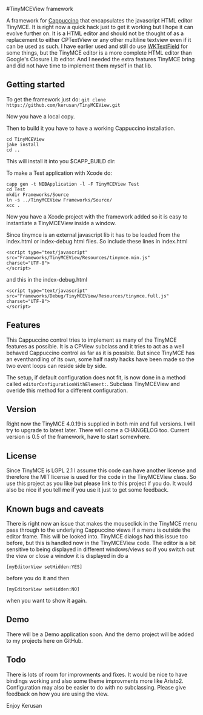 #TinyMCEView framework

A framework for [Cappuccino](http://cappuccino-project.org) that encapsulates the javascript HTML editor TinyMCE. It is right now a quick hack just to get it working but I hope it can evolve further on. It is a HTML editor and should not be thought of as a replacement to either CPTextView or any other multiline textview even if it can be used as such. I have earlier used and still do use [WKTextField](https://github.com/wireload/WKTextView) for some things, but the TinyMCE editor is a more complete HTML editor than Google's Closure Lib editor. And I needed the extra features TinyMCE bring and did not have time to implement them myself in that lib.

## Getting started

To get the framework just do:
    `git clone https://github.com/kerusan/TinyMCEView.git
    `

Now you have a local copy.

Then to build it you have to have a working Cappuccino installation.

    cd TinyMCEView
    jake install
    cd ..

This will install it into you $CAPP_BUILD dir:

To make a Test application with Xcode do:

    capp gen -t NIBApplication -l -F TinyMCEView Test
    cd Test
    mkdir Frameworks/Source
    ln -s ../TinyMCEView Frameworks/Source/
    xcc .

Now you have a Xcode project with the framework added so it is easy to instantiate a TinyMCEView inside a window.

Since tinymce is an external javascript lib it has to be loaded from the index.html or index-debug.html files. So include these lines in index.html

    <script type="text/javascript"
    src="Frameworks/TinyMCEView/Resources/tinymce.min.js"
    charset="UTF-8">
    </script>

and this in the index-debug.html

    <script type="text/javascript"
    src="Frameworks/Debug/TinyMCEView/Resources/tinymce.full.js"
    charset="UTF-8">
    </script>

## Features

This Cappuccino control tries to implement as many of the TinyMCE features as possible. It is a CPView subclass and it tries to act as a well behaved Cappuccino control as far as it is possible. But since TinyMCE has an eventhandling of its own, some half nasty hacks have been made so the two event loops can reside side by side.

The setup, if default configuration does not fit, is now done in a method called `editorConfigurationWithElement:`. Subclass TinyMCEView and overide this method for a different configuration.

## Version

Right now the TinyMCE 4.0.19 is supplied in both min and full versions. I will try to upgrade to latest later. There will come a CHANGELOG too. Current version is 0.5 of the framework, have to start somewhere.

## License

Since TinyMCE is LGPL 2.1 I assume this code can have another license and therefore the MIT license is used for the code in the TinyMCEView class. So use this project as you like but please link to this project if you do. It would also be nice if you tell me if you use it just to get some feedback.

## Known bugs and caveats

There is right now an issue that makes the mouseclick in the TinyMCE menu pass through to the underlying Cappuccino views if a menu is outside the editor frame. This will be looked into. TinyMCE dialogs had this issue too before, but this is handled now in the TinyMCEView code.
The editor is a bit sensitive to being displayed in different windows/views so if you switch out the view or close a window it is displayed in do a


    [myEditorView setHidden:YES]


before you do it and then


    [myEditorView setHidden:NO]


when you want to show it again.

## Demo

There will be a Demo application soon. And the demo project will be added to my projects here on GitHub.

## Todo

There is lots of room for improvments and fixes. It would be nice to have bindings working and also some theme improvments more like Aristo2. Configuration may also be easier to do with no subclassing. Please give feedback on how you are using the view.


Enjoy
Kerusan
